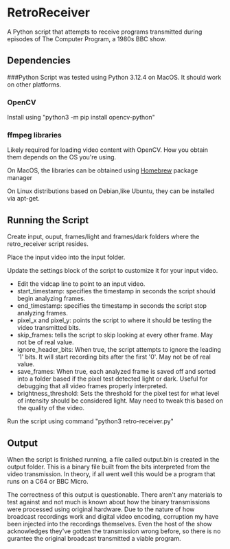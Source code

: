 # RetroReceiver
A Python script that attempts to receive programs transmitted during episodes of The Computer Program, a 1980s BBC show.

## Dependencies
###Python 
Script was tested using Python 3.12.4 on MacOS. It should work on other platforms. 

### OpenCV 
Install using "python3 -m pip install opencv-python" 

### ffmpeg libraries
Likely required for loading video content with OpenCV. How you obtain them depends on the OS you're using. 

On MacOS, the libraries can be obtained using [Homebrew](https://brew.sh) package manager

On Linux distributions based on Debian,like Ubuntu, they can be installed via apt-get.

## Running the Script
Create input, ouput, frames/light and frames/dark folders where the retro_receiver script resides. 

Place the input video into the input folder. 

Update the settings block of the script to customize it for your input video. 

- Edit the vidcap line to point to an input video.
- start_timestamp: specifies the timestamp in seconds the script should begin analyzing frames.
- end_timestamp: specifies the timestamp in seconds the script stop analyzing frames.
- pixel_x and pixel_y: points the script to where it should be testing the video transmitted bits. 
- skip_frames: tells the script to skip looking at every other frame. May not be of real value. 
- ignore_header_bits: When true, the script attempts to ignore the leading '1' bits. It will start recording bits after the first '0'. May not be of real value.
- save_frames: When true, each analyzed frame is saved off and sorted into a folder based if the pixel test detected light or dark. Useful for debugging that all video frames properly interpreted. 
- brightness_threshold: Sets the threshold for the pixel test for what level of intensity should be considered light. May need to tweak this based on the quality of the video. 

Run the script using command "python3 retro-receiver.py"

## Output
When the script is finished running, a file called output.bin is created in the output folder. This is a binary file built from the bits interpreted from the video transmission. In theory, if all went well this would be a program that runs on a C64 or BBC Micro. 

The correctness of this output is questionable. There aren't any materials to test against and not much is known about how the binary transmissions were processed using original hardware. Due to the nature of how broadcast recordings work and digital video encoding, corruption my have been injected into the recordings themselves. Even the host of the show acknowledges they've gotten the transmission wrong before, so there is no gurantee the original broadcast transmitted a viable program.  
